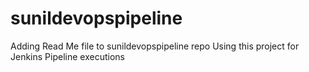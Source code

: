 # sunildevopspipeline

Adding Read Me file to sunildevopspipeline repo
Using this project for Jenkins Pipeline executions
